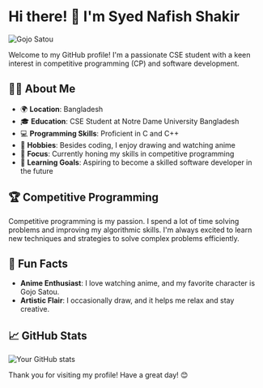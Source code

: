 # Hi there! 👋 I'm Syed Nafish Shakir

![Gojo Satou](https://media.giphy.com/media/26tn33aiTi1jkl6H6/giphy.gif)

Welcome to my GitHub profile! I'm a passionate CSE student with a keen interest in competitive programming (CP) and software development.

## 🧑‍💻 About Me

- 🌍 **Location**: Bangladesh
- 🎓 **Education**: CSE Student at Notre Dame University Bangladesh
- 💻 **Programming Skills**: Proficient in C and C++
- 🎨 **Hobbies**: Besides coding, I enjoy drawing and watching anime
- 🎯 **Focus**: Currently honing my skills in competitive programming
- 🌱 **Learning Goals**: Aspiring to become a skilled software developer in the future

## 🏆 Competitive Programming

Competitive programming is my passion. I spend a lot of time solving problems and improving my algorithmic skills. I'm always excited to learn new techniques and strategies to solve complex problems efficiently.

## 🌟 Fun Facts

- **Anime Enthusiast**: I love watching anime, and my favorite character is Gojo Satou.
- **Artistic Flair**: I occasionally draw, and it helps me relax and stay creative.

## 📈 GitHub Stats

![Your GitHub stats](https://github-readme-stats.vercel.app/api?username=NaF1sh&show_icons=true&theme=radical)

Thank you for visiting my profile! Have a great day! 😊
